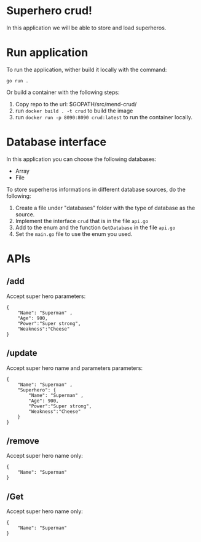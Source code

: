 # Superhero crud!
In this application we will be able to store and load superheros.  

# Run application  
To run the application, wither build it locally with the command:  
```
go run .  
```

Or build a container with the following steps:  
1. Copy repo to the url:  $GOPATH/src/mend-crud/  
2. run `docker build . -t crud` to build the image
3. run `docker run -p 8090:8090 crud:latest` to run the container locally.

# Database interface  
In this application you can choose the following databases:  
* Array  
* File  

To store superheros informations in different database sources, do the following:  
1. Create a file under "databases" folder with the type of database as the source.  
2. Implement the interface `crud` that is in the file `api.go`  
3. Add to the enum and the function `GetDatabase` in the file `api.go`  
4. Set the `main.go` file to use the enum you used.  

# APIs  
## /add  
Accept super hero parameters:  
```
{
    "Name": "Superman" ,
    "Age": 900, 
    "Power":"Super strong", 
    "Weakness":"Cheese" 
}  
```

## /update  
Accept super hero name and parameters parameters:  
```
{
    "Name": "Superman" ,
    "Superhero": {
        "Name": "Superman" ,
        "Age": 900, 
        "Power":"Super strong", 
        "Weakness":"Cheese" 
    }
}  
```

## /remove  
Accept super hero name only:  
```
{
    "Name": "Superman" 
}  
```

## /Get  
Accept super hero name only:  
```
{
    "Name": "Superman" 
}  
```
